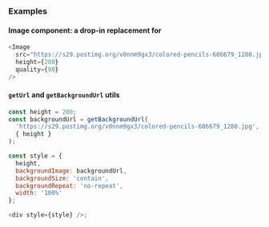 ### Examples

#### Image component: a drop-in replacement for <img>

```js
<Image
  src="https://s29.postimg.org/v0nnm9gx3/colored-pencils-686679_1280.jpg"
  height={200}
  quality={90}
/>
```

#### `getUrl` and `getBackgroundUrl` utils

```js
const height = 200;
const backgroundUrl = getBackgroundUrl(
  'https://s29.postimg.org/v0nnm9gx3/colored-pencils-686679_1280.jpg',
  { height }
);

const style = {
  height,
  backgroundImage: backgroundUrl,
  backgroundSize: 'contain',
  backgroundRepeat: 'no-repeat',
  width: '100%'
};

<div style={style} />;
```
